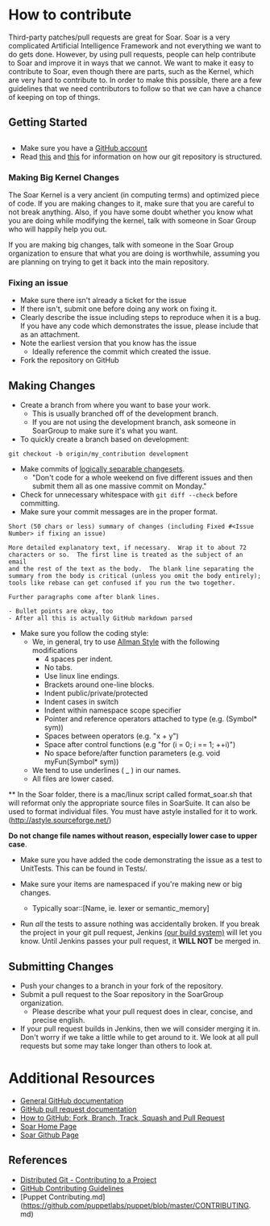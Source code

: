 # How to contribute

Third-party patches/pull requests are great for Soar.  Soar is a very
complicated Artificial Intelligence Framework and not everything we
want to do gets done.  However, by using pull requests, people can
help contribute to Soar and improve it in ways that we cannot.  We
want to make it easy to contribute to Soar, even though there are
parts, such as the Kernel, which are very hard to contribute to.  In
order to make this possible, there are a few guidelines that we need
contributors to follow so that we can have a chance of keeping on top
of things.

## Getting Started
## 
* Make sure you have a [GitHub account](https://github.com/signup/free)
* Read [this](http://nvie.com/posts/a-successful-git-branching-model/) and
[this](https://www.atlassian.com/git/workflows#!workflow-gitflow) for
  information on how our git repository is structured.


### Making Big Kernel Changes

The Soar Kernel is a very ancient (in computing terms) and optimized
piece of code.  If you are making changes to it, make sure that you are
careful to not break anything.  Also, if you have some doubt whether you
know what you are doing while modifying the kernel, talk with someone in
Soar Group who will happily help you out.

If you are making big changes, talk with someone in the Soar Group
organization to ensure that what you are doing is worthwhile, assuming
you are planning on trying to get it back into the main repository.

### Fixing an issue

* Make sure there isn't already a ticket for the issue
* If there isn't, submit one before doing any work on fixing it.
* Clearly describe the issue including steps to reproduce when
  it is a bug.  If you have any code which demonstrates the issue,
      please include that as an attachment.
* Note the earliest version that you know has the issue
    + Ideally reference the commit which created the issue.
* Fork the repository on GitHub

## Making Changes

* Create a branch from where you want to base your work.
    - This is usually branched off of the development branch.
    - If you are not using the development branch, ask someone in SoarGroup to
make sure it's what you want.
* To quickly create a branch based on development:

`git checkout -b origin/my_contribution development`

* Make commits of [logically separable
changesets](http://git-scm.com/book/en/Distributed-Git-Contributing-to-a-Project
).
    - "Don't code for a whole weekend on five different issues and then submit
them all as one massive commit on Monday."
* Check for unnecessary whitespace with `git diff --check` before committing.
* Make sure your commit messages are in the proper format.

````
Short (50 chars or less) summary of changes (including Fixed #<Issue
Number> if fixing an issue)

More detailed explanatory text, if necessary.  Wrap it to about 72
characters or so.  The first line is treated as the subject of an email
and the rest of the text as the body.  The blank line separating the
summary from the body is critical (unless you omit the body entirely);
tools like rebase can get confused if you run the two together.

Further paragraphs come after blank lines.

- Bullet points are okay, too
- After all this is actually GitHub markdown parsed
````

* Make sure you follow the coding style:
    - We, in general, try to use [Allman
Style](https://en.wikipedia.org/wiki/Indent_style#Allman_style) with the
following modifications
       - 4 spaces per indent.  
       - No tabs.
       - Use linux line endings.
       - Brackets around one-line blocks.
       - Indent public/private/protected
       - Indent cases in switch
       - Indent within namespace scope specifier
       - Pointer and reference operators attached to type (e.g. (Symbol* sym))
       - Spaces between operators (e.g. "x + y")
       - Space after control functions (e.g "for (i = 0; i == 1; ++i)")
       - No space before/after function parameters (e.g. void myFun(Symbol* sym))
    - We tend to use underlines ( _ ) in our names.
    - All files are lower cased.

** In the Soar folder, there is a mac/linux script called format_soar.sh that
will reformat only the appropriate source files in SoarSuite.  It can also be
used to format individual files.  You must have astyle installed for it to work.
 (http://astyle.sourceforge.net/)
    
**Do not change file names without reason, especially lower case to upper
case**.

* Make sure you have added the code demonstrating the issue as a test to
  UnitTests.  This can be found in Tests/.

* Make sure your items are namespaced if you're making new or big changes.
    - Typically soar::[Name, ie. lexer or semantic_memory]

* Run _all_ the tests to assure nothing was accidentally broken. If you
  break the project in your git pull request, Jenkins [(our build
system)](http://soar-jenkins.eecs.umich.edu:8080)
  will let you know.  Until Jenkins passes your pull request, it **WILL NOT**
  be merged in.

## Submitting Changes

* Push your changes to a branch in your fork of the repository.
* Submit a pull request to the Soar repository in the SoarGroup
organization.
    - Please describe what your pull request does in clear, concise,
    and precise english.
* If your pull request builds in Jenkins, then we will consider merging
  it in.  Don't worry if we take a little while to get around to it.  We
  look at all pull requests but some may take longer than others to look at.

# Additional Resources

* [General GitHub documentation](http://help.github.com/)
* [GitHub pull request
documentation](http://help.github.com/send-pull-requests/)
* [How to GitHub: Fork, Branch, Track, Squash and Pull
Request](https://gun.io/blog/how-to-github-fork-branch-and-pull-request/)
* [Soar Home Page](http://soar.eecs.umich.edu/)
* [Soar Github Page](https://github.com/SoarGroup/Soar)

## References

* [Distributed Git - Contributing to a
Project](http://git-scm.com/book/en/Distributed-Git-Contributing-to-a-Project)
* [GitHub Contributing
Guidelines](https://github.com/blog/1184-contributing-guidelines)
* [Puppet
Contributing.md](https://github.com/puppetlabs/puppet/blob/master/CONTRIBUTING.
md)

